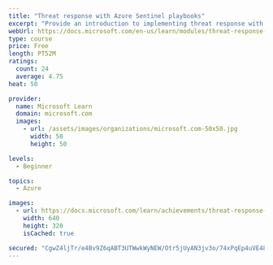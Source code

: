 ```yaml
---
title: "Threat response with Azure Sentinel playbooks"
excerpt: "Provide an introduction to implementing threat response with Azure Sentinel playbooks."
webUrl: https://docs.microsoft.com/en-us/learn/modules/threat-response-sentinel-playbooks/
type: course
price: Free
length: PT52M
ratings:
  count: 24
  average: 4.75
heat: 50

provider:
  name: Microsoft Learn
  domain: microsoft.com
  images:
    - url: /assets/images/organizations/microsoft.com-50x50.jpg
      width: 50
      height: 50

levels:
  - Beginner

topics:
  - Azure

images:
  - url: https://docs.microsoft.com/learn/achievements/threat-response-sentinel-playbooks-social.png
    width: 640
    height: 320
    isCached: true

secured: "CgwZ4ljTr/e4Bv9Z6qABT3UTWwkWyNEW/Otr5jUyAN3jv3o/74xPqEp4uVE48F4PdXK4iHjKNF2KGzPg7rC+SLjfvyJ5Thg5G8MYIjdNV1Qw9vXP3l8EuhruYg8Q14H93zqS9bYABap2lTxup7O/NSiEkN9tpUxd1bljJjQha7LRhkVwYCvwpxa16oEOZ/K1GW5/L41jvs9wQElS3ztRV4CLyFzWnjsC5PdrQVKNZQfOzHrrIK/6o9YrOEfQt7nMs5bNQWjmsebv8Q4SzIPy860tYlatbOGbGGw+ZYn1wlR+VLCDLW336Ydf+sh4DUo5d5ADmtLPmFYvjxghWx5fFEBJfR/fUETTtlHb8qW81f0eNPhqz3QtG7jRxYvmNWtLgvdMIuZ+e1yANQqQfriEERugDkJ1+o8T/dkHFQ1Ya8c=;hbKZrQZ1uHzutQbBXzmreA=="
---
```


